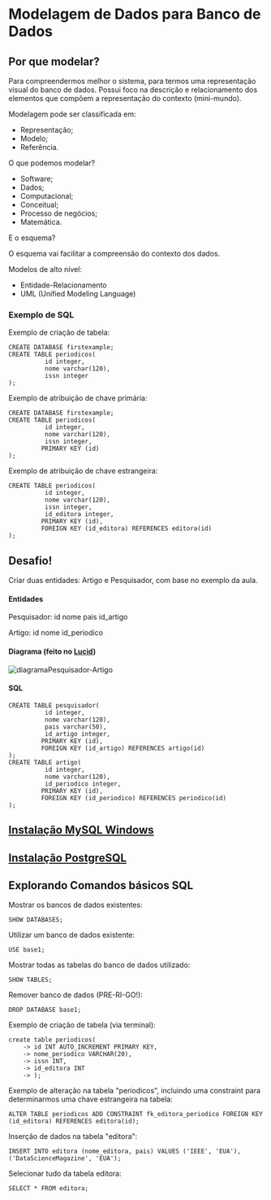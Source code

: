 # Modelagem de Dados para Banco de Dados

## Por que modelar?

Para compreendermos melhor o sistema, para termos uma representação visual do banco de dados. Possui foco na descrição e relacionamento dos elementos que compõem a representação do contexto (mini-mundo).

Modelagem pode ser classificada em:

* Representação;
* Modelo;
* Referência.

O que podemos modelar?

* Software;
* Dados;
* Computacional;
* Conceitual;
* Processo de negócios;
* Matemática.

E o esquema?

O esquema vai facilitar a compreensão do contexto dos dados.

Modelos de alto nível:

* Entidade-Relacionamento
* UML (Unified Modeling Language)

### Exemplo de SQL

Exemplo de criação de tabela:

```
CREATE DATABASE firstexample;
CREATE TABLE periodicos( 
          id integer, 
          nome varchar(120),
          issn integer
);
```

Exemplo de atribuição de chave primária:

```
CREATE DATABASE firstexample;
CREATE TABLE periodicos( 
          id integer, 
          nome varchar(120),
          issn integer,
         PRIMARY KEY (id)
);
```

Exemplo de atribuição de chave estrangeira:

```
CREATE TABLE periodicos( 
          id integer, 
          nome varchar(120),
          issn integer,
          id_editora integer,
         PRIMARY KEY (id),
         FOREIGN KEY (id_editora) REFERENCES editora(id)
);
```

## Desafio!

Criar duas entidades: Artigo e Pesquisador, com base no exemplo da aula.

#### Entidades

Pesquisador:
id
nome
pais
id_artigo

Artigo:
id
nome
id_periodico

#### Diagrama (feito no [Lucid](lucid.app))

![diagramaPesquisador-Artigo](/Imagens\diagramaPesquisador-Artigo.png)

#### SQL

```
CREATE TABLE pesquisador( 
          id integer, 
          nome varchar(120),
          pais varchar(50),
          id_artigo integer,
         PRIMARY KEY (id),
         FOREIGN KEY (id_artigo) REFERENCES artigo(id)
);
CREATE TABLE artigo( 
          id integer, 
          nome varchar(120),
          id_periodico integer,
         PRIMARY KEY (id),
         FOREIGN KEY (id_periodico) REFERENCES periodico(id)
);
```

## [Instalação MySQL Windows](https://dev.mysql.com/downloads/mysql/)

## [Instalação PostgreSQL](https://www.postgresql.org/download/windows/)

## Explorando Comandos básicos SQL

Mostrar os bancos de dados existentes:

```
SHOW DATABASES;
```

Utilizar um banco de dados existente:

```
USE base1;
```

Mostrar todas as tabelas do banco de dados utilizado:

```
SHOW TABLES;
```

Remover banco de dados (PRE-RI-GO!):

```
DROP DATABASE base1;
```

Exemplo de criação de tabela (via terminal):

```
create table periodicos(
    -> id INT AUTO_INCREMENT PRIMARY KEY,
    -> nome_periodico VARCHAR(20),
    -> issn INT,
    -> id_editora INT
    -> );
```

Exemplo de alteração na tabela "periodicos", incluindo uma constraint para determinarmos uma chave estrangeira na tabela:

```
ALTER TABLE periodicos ADD CONSTRAINT fk_editora_periodico FOREIGN KEY (id_editora) REFERENCES editora(id);
```

Inserção de dados na tabela "editora":

```
INSERT INTO editora (nome_editora, pais) VALUES ('IEEE', 'EUA'), ('DataScienceMagazine', 'EUA');
```

Selecionar tudo da tabela editora:

```
SELECT * FROM editora;
```

